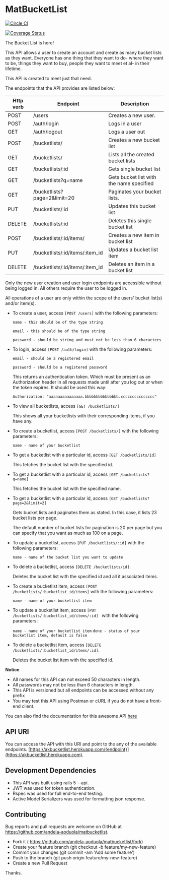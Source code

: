 # MatBucketList

[![Circle CI](https://circleci.com/gh/andela-aoduola/matbucketlist/tree/ft-api-documentation-111680762.svg?style=svg)](https://circleci.com/gh/andela-aoduola/matbucketlist/tree/ft-api-documentation-111680762)

[![Coverage Status](https://coveralls.io/repos/github/andela-aoduola/matbucketlist/badge.svg?branch=ft-api-documentation-111680762)](https://coveralls.io/github/andela-aoduola/matbucketlist?branch=ft-api-documentation-111680762)


The Bucket List is here!

This API allows a user to create an account and create as many bucket lists as they want. Everyone has one thing that they want to do-  where they want to be, things they want to buy, people they want to meet et al- in their lifetime.

This API is created to meet just that need.

The endpoints that the API provides are listed below:

| Http verb | Endpoint | Description
|--- | --- | ---
| POST | /users |  Creates a new user.
| POST | /auth/login | Logs in a user
| GET | /auth/logout | Logs a user out
| POST | /bucketlists/ | Creates a new bucket list
| GET  | /bucketlists/ | Lists all the created bucket lists
| GET | /bucketlists/:id | Gets single bucket list
| GET | /bucketlists?q=name | Gets bucket list with the name specified
| GET | /bucketlists?page=2&limit=20 | Paginates your bucket lists.
| PUT | /bucketlists/:id | Updates this bucket list
| DELETE | /bucketlists/:id | Deletes this single bucket list
| POST | /bucketlists/:id/items/ | Creates a new item in bucket list
| PUT | /bucketlists/:id/items/:item_id | Updates a bucket list item
| DELETE | /bucketlists/:id/items/:item_id | Deletes an item in a bucket list

Only the new user creation and user login endpoints are accessible without being logged in. All others require the user to be logged in.

All operations of a user are only within the scope of the users' bucket list(s) and/or item(s).

* To create a user, access `[POST /users]` with the following parameters:

  `name - this should be of the type string`

  `email - this should be of the type string`

  `password - should be string and must not be less than 6 characters`

* To login, access `[POST /auth/login]` with the following parameters:

  `email - should be a registered email`

  `password - should be a registered password`

  This returns an authentication token. Which must be present as an Authorization header in all requests made until after you log out or when the token expires. It should be used this way:

  `Authorization: "aaaaaaaaaaaaaaa.bbbbbbbbbbbbbbb.ccccccccccccccc"`


* To view all bucketlists, access `[GET /bucketlists/]`

  This shows all your bucketlists with their corresponding items, if you have any.

* To create a bucketlist, access `[POST /bucketlists/]` with the following parameters:

  `name - name of your bucketlist`

* To get a bucketlist with a particular id, access `[GET /bucketlists/id]`

  This fetches the bucket list with the specified id.

* To get a bucketlist with a particular id, access `[GET /bucketlists?q=name]`

  This fetches the bucket list with the specified name.

* To get a bucketlist with a particular id, access `[GET /bucketlists?page=2&limit=2]`

  Gets bucket lists and paginates them as stated. In this case, it lists 23 bucket lists per page.

  The default number of bucket lists for pagination is 20 per page but you can specify that you want as much as 100 on a page.

* To update a bucketlist, access `[PUT /bucketlists/:id]` with the following parameters:

  `name - name of the bucket list you want to update`

* To delete a bucketlist, access `[DELETE /bucketlists/id]`.

  Deletes the bucket list with the specified id and all it associated items.

* To create a bucketlist item, access `[POST /bucketlists/:bucketlist_id/items]` with the following parameters:

  `name - name of your bucketlist item`

* To update a bucketlist item, access `[PUT /bucketlists/:bucketlist_id/items/:id] ` with the following parameters:

  `name - name of your bucketlist item`
  `done - status of your bucketlist item, default is false`

* To delete a bucketlist item, access `[DELETE /bucketlists/:bucketlist_id/items/:id]`.

  Deletes the bucket list item with the specified id.

**Notice**
* All names for this API can not exceed 50 characters in length.
* All passwords may not be less than 6 characters in length.
* This API is versioned but all endpoints can be accessed without any prefix
* You may test this API using Postman or cURL if you do not have a front-end client.

You can also find the documentation for this awesome API [here](http://akbucketlist.herokuapp.com/)

## API URI
You can access the API with this URI and point to the any of the available endpoints. [https://akbucketlist.herokuapp.com/{endpoint}](https://akbucketlist.herokuapp.com).

## Development Dependencies
* This API was built using rails 5 --api.
* JWT was used for token authentication.
* Rspec was used for full end-to-end testing.
* Active Model Serializers was used for formatting json response.

## Contributing

Bug reports and pull requests are welcome on GitHub at https://github.com/andela-aoduola/matbucketlist.

* Fork it ( https://github.com/andela-aoduola/matbucketlist/fork)
* Create your feature branch (git checkout -b feature/my-new-feature)
* Commit your changes (git commit -am 'Add some feature')
* Push to the branch (git push origin feature/my-new-feature)
* Create a new Pull Request

Thanks.
